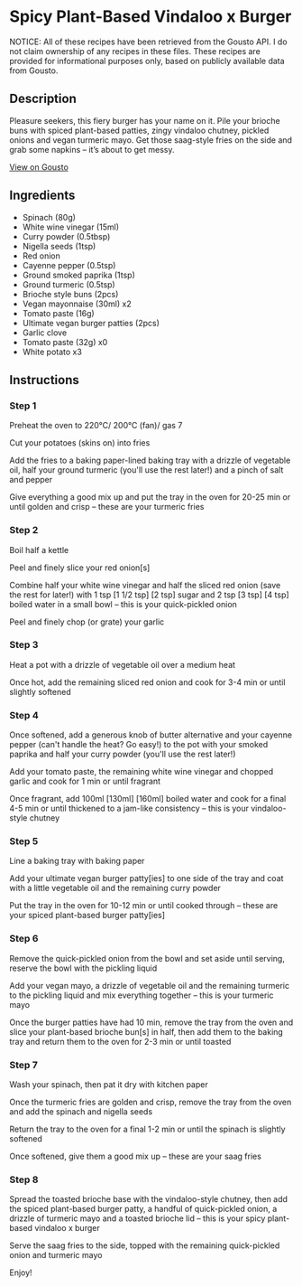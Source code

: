 # Spicy Plant-Based Vindaloo x Burger

NOTICE: All of these recipes have been retrieved from the Gousto API. I do not claim ownership of any recipes in these files. These recipes are provided for informational purposes only, based on publicly available data from Gousto.

## Description

Pleasure seekers, this fiery burger has your name on it. Pile your brioche buns with spiced plant-based patties, zingy vindaloo chutney, pickled onions and vegan turmeric mayo. Get those saag-style fries on the side and grab some napkins – it’s about to get messy. 


[View on Gousto](https://www.gousto.co.uk/recipes/cookbook/spicy-plant-based-vindaloo-x-burger)

## Ingredients

- Spinach (80g)
- White wine vinegar (15ml)
- Curry powder (0.5tbsp)
- Nigella seeds (1tsp)
- Red onion
- Cayenne pepper (0.5tsp)
- Ground smoked paprika (1tsp)
- Ground turmeric (0.5tsp)
- Brioche style buns (2pcs)
- Vegan mayonnaise (30ml) x2
- Tomato paste (16g)
- Ultimate vegan burger patties (2pcs)
- Garlic clove
- Tomato paste (32g) x0
- White potato x3

## Instructions


### Step 1

Preheat the oven to 220°C/ 200°C (fan)/ gas 7

Cut your potatoes (skins on) into fries

Add the fries to a baking paper-lined baking tray with a drizzle of vegetable oil, half your ground turmeric (you'll use the rest later!) and a pinch of salt and pepper

Give everything a good mix up and put the tray in the oven for 20-25 min or until golden and crisp – these are your turmeric fries


### Step 2

Boil half a kettle

Peel and finely slice your red onion[s]

Combine half your white wine vinegar and half the sliced red onion (save the rest for later!) with 1 tsp <span class="text-purple">[1 1/2 tsp] </span><span class="text-danger">[2 tsp]</span> sugar and 2 tsp<span class="text-purple"> [3 tsp]</span> <span class="text-danger">[4 tsp]</span> boiled water in a small bowl – this is your quick-pickled onion

Peel and finely chop (or grate) your garlic


### Step 3

Heat a pot with a drizzle of vegetable oil over a medium heat

Once hot, add the remaining sliced red onion and cook for 3-4 min or until slightly softened


### Step 4

Once softened, add a generous knob of butter alternative and your cayenne pepper (can't handle the heat? Go easy!) to the pot with your smoked paprika and half your curry powder (you'll use the rest later!)

Add your tomato paste, the remaining white wine vinegar and chopped garlic and cook for 1 min or until fragrant

Once fragrant, add 100ml <span class="text-purple">[130ml] </span><span class="text-danger">[160ml]</span> boiled water and cook for a final 4-5 min or until thickened to a jam-like consistency – this is your vindaloo-style chutney


### Step 5

Line a baking tray with baking paper

Add your ultimate vegan burger patty[ies] to one side of the tray and coat with a little vegetable oil and the remaining curry powder

Put the tray in the oven for 10-12 min or until cooked through – these are your spiced plant-based burger patty[ies]


### Step 6

Remove the quick-pickled onion from the bowl and set aside until serving, reserve the bowl with the pickling liquid

Add your vegan mayo, a drizzle of vegetable oil and the remaining turmeric to the pickling liquid and mix everything together – this is your turmeric mayo

Once the burger patties have had 10 min, remove the tray from the oven and slice your plant-based brioche bun[s] in half, then add them to the baking tray and return them to the oven for 2-3 min or until toasted


### Step 7

Wash your spinach, then pat it dry with kitchen paper

Once the turmeric fries are golden and crisp, remove the tray from the oven and add the spinach and nigella seeds

Return the tray to the oven for a final 1-2 min or until the spinach is slightly softened

Once softened, give them a good mix up – these are your saag fries

### Step 8

Spread the toasted brioche base with the vindaloo-style chutney, then add the spiced plant-based burger patty, a handful of quick-pickled onion, a drizzle of turmeric mayo and a toasted brioche lid – this is your spicy plant-based vindaloo x burger

Serve the saag fries to the side, topped with the remaining quick-pickled onion and turmeric mayo

Enjoy!

